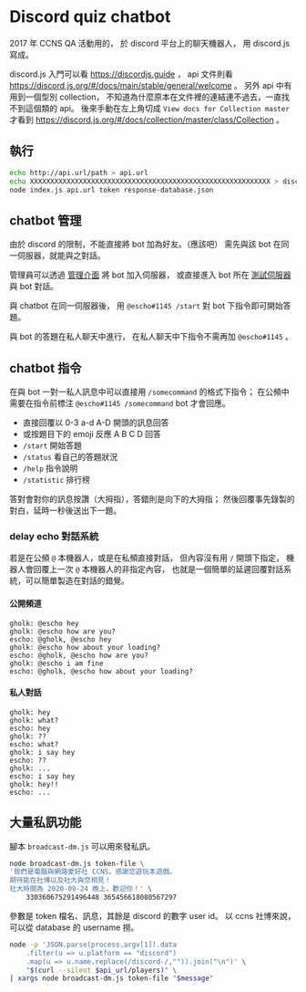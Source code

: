 # Discord quiz chatbot

2017 年 CCNS QA 活動用的，
於 discord 平台上的聊天機器人，
用 discord.js 寫成。

discord.js 入門可以看 <https://discordjs.guide> ，
api 文件則看 <https://discord.js.org/#/docs/main/stable/general/welcome> 。
另外 api 中有用到一個型別 collection，
不知道為什麼原本在文件裡的連結連不過去，一直找不到這個類的 api。
後來手動在左上角切成 `View docs for Collection master` 才看到
<https://discord.js.org/#/docs/collection/master/class/Collection> 。

## 執行
```sh
echo http://api.url/path > api.url
echo XXXXXXXXXXXXXXXXXXXXXXXXXXXXXXXXXXXXXXXXXXXXXXXXXXXXXXXXXXX > discord.token
node index.js api.url token response-database.json
```

## chatbot 管理
由於 discord 的限制，不能直接將 bot 加為好友。（應該吧）
需先與該 bot 在同一伺服器，就能與之對話。

管理員可以透過 [管理介面](https://discordapp.com/oauth2/authorize?client_id=353136048282271744&scope=bot)
將 bot 加入伺服器，
或直接進入 bot 所在 [測試伺服器](https://discord.gg/AdUbG5B)
與 bot 對話。

與 chatbot 在同一伺服器後，
用 `@escho#1145 /start` 對 bot 下指令即可開始答題。

與 bot 的答題在私人聊天中進行，
在私人聊天中下指令不需再加 `@escho#1145` 。


## chatbot 指令

在與 bot 一對一私人訊息中可以直接用 `/somecommand` 的格式下指令；
在公頻中需要在指令前標注 `@escho#1145 /somecommand` bot 才會回應。

  - 直接回覆以 0-3 a-d A-D 開頭的訊息回答
  - 或按題目下的 emoji 反應 A B C D 回答
  - `/start` 開始答題
  - `/status` 看自己的答題狀況
  - `/help` 指令說明
  - `/statistic` 排行榜

答對會對你的訊息按讚（大拇指），答錯則是向下的大拇指；
然後回覆事先錄製的對白，延時一秒後送出下一題。

### delay echo 對話系統
若是在公頻 `@` 本機器人，或是在私頻直接對話，
但內容沒有用 `/` 開頭下指定，
機器人會回覆上一次 `@` 本機器人的非指定內容，
也就是一個簡單的延遲回覆對話系統，可以簡單製造在對話的錯覺。

#### 公開頻道
```
gholk: @escho hey
gholk: @escho how are you?
escho: @gholk, @escho hey
gholk: @escho how about your loading?
escho: @gholk, @escho how are you?
gholk: @escho i am fine
escho: @gholk, @escho how about your loading?
```

#### 私人對話
```
gholk: hey
gholk: what?
escho: hey
gholk: ??
escho: what?
gholk: i say hey
escho: ??
gholk: ...
escho: i say hey
gholk: hey!!
escho: ...
```

## 大量私訊功能
腳本 `broadcast-dm.js` 可以用來發私訊。

```sh
node broadcast-dm.js token-file \
'我們是電腦與網路愛好社 CCNS，感謝您遊玩本遊戲。
期待能在社博以及社大與您相見！
社大時間為 2020-09-24 晚上，歡迎你！' \
    330360675291496448 365456618080567297
```

參數是 token 檔名、訊息，其餘是 discord 的數字 user id。
以 ccns 社博來說，可以從 database 的 username 撈。

```sh
node -p 'JSON.parse(process.argv[1]).data
    .filter(u => u.platform == "discord")
    .map(u => u.name.replace(/discord-/,"")).join("\n")' \
    "$(curl --silent $api_url/players)" \
| xargs node broadcast-dm.js token-file "$message"
```

